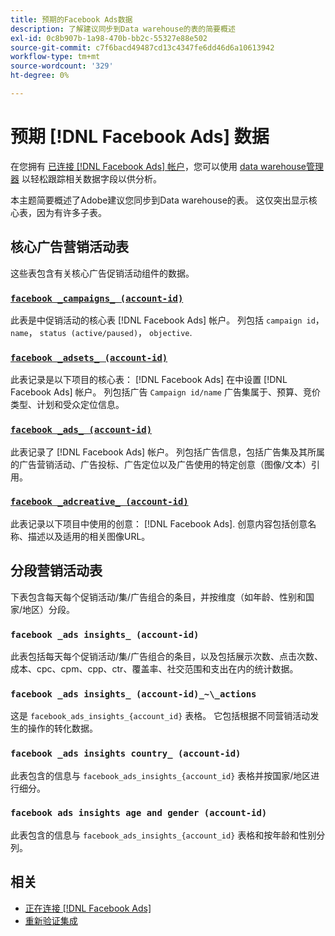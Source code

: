 ```yaml
---
title: 预期的Facebook Ads数据
description: 了解建议同步到Data warehouse的表的简要概述
exl-id: 0c8b907b-1a98-470b-bb2c-55327e88e502
source-git-commit: c7f6bacd49487cd13c4347fe6dd46d6a10613942
workflow-type: tm+mt
source-wordcount: '329'
ht-degree: 0%

---
```


# 预期 [!DNL Facebook Ads] 数据

在您拥有 [已连接 [!DNL Facebook Ads] 帐户](../integrations/facebook-ads.md)，您可以使用 [data warehouse管理器](../../../data-analyst/data-warehouse-mgr/tour-dwm.md) 以轻松跟踪相关数据字段以供分析。

本主题简要概述了Adobe建议您同步到Data warehouse的表。 这仅突出显示核心表，因为有许多子表。

## 核心广告营销活动表

这些表包含有关核心广告促销活动组件的数据。

### [`facebook _campaigns_ (account-id)`](https://developers.facebook.com/docs/marketing-api/reference/ad-campaign-group)

此表是中促销活动的核心表 [!DNL Facebook Ads] 帐户。 列包括 `campaign id`， `name`， `status (active/paused)`， `objective`.

### [`facebook _adsets_ (account-id)`](https://developers.facebook.com/docs/marketing-api/reference/ad-campaign)

此表记录是以下项目的核心表： [!DNL Facebook Ads] 在中设置 [!DNL Facebook Ads] 帐户。 列包括广告 `Campaign id/name` 广告集属于、预算、竞价类型、计划和受众定位信息。

### [`facebook _ads_ (account-id)`](https://developers.facebook.com/docs/marketing-api/reference/adgroup)

此表记录了 [!DNL Facebook Ads] 帐户。 列包括广告信息，包括广告集及其所属的广告营销活动、广告投标、广告定位以及广告使用的特定创意（图像/文本）引用。

### [`facebook _adcreative_ (account-id)`](https://developers.facebook.com/docs/marketing-api/reference/ad-creative)

此表记录以下项目中使用的创意： [!DNL Facebook Ads]. 创意内容包括创意名称、描述以及适用的相关图像URL。

## 分段营销活动表

下表包含每天每个促销活动/集/广告组合的条目，并按维度（如年龄、性别和国家/地区）分段。

### `facebook _ads insights_ (account-id)`

此表包括每天每个促销活动/集/广告组合的条目，以及包括展示次数、点击次数、成本、cpc、cpm、cpp、ctr、覆盖率、社交范围和支出在内的统计数据。

### `facebook _ads insights_ (account-id)_~\_actions`

这是 `facebook_ads_insights_{account_id}` 表格。 它包括根据不同营销活动发生的操作的转化数据。

### `facebook _ads insights country_ (account-id)`

此表包含的信息与 `facebook_ads_insights_{account_id}` 表格并按国家/地区进行细分。

### `facebook ads insights age and gender (account-id)`

此表包含的信息与 `facebook_ads_insights_{account_id}` 表格和按年龄和性别分列。

## 相关

* [正在连接 [!DNL Facebook Ads]](../integrations/facebook-ads.md)
* [重新验证集成](https://experienceleague.adobe.com/docs/commerce-knowledge-base/kb/how-to/mbi-reauthenticating-integrations.html)
